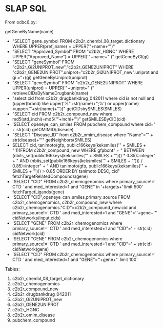 # ﻿SLAP SQL


From odbc6.py:


getGeneByName(name)
* "SELECT gene_symbol FROM c2b2r_chembl_08_target_dictionary WHERE UPPER(pref_name) = UPPER('"+name+"')"
* "SELECT \"Approved_Symbol\" FROM \"c2b2r_HGNC\" WHERE UPPER(\"Approved_Name\") = UPPER('"+name+"')"
getGeneByGI(gi)
* "SELECT \"geneSymbol\" FROM \"c2b2r_Gi2UNIPROT_new\",\"c2b2r_GENE2UNIPROT\" WHERE \"c2b2r_GENE2UNIPROT\".uniprot=\"c2b2r_Gi2UNIPROT_new\".uniprot and gi ="+(gi)
getGeneByUniprot(uniprot)
* "SELECT \"geneSymbol\" FROM \"c2b2r_GENE2UNIPROT\" WHERE UPPER(uniprot) = UPPER('"+uniprot+"')"
retrieveCIDsByNameDrugbank(name)
* "select cid from c2b2r_drugbankdrug_042011 where cid is not null and (upper(brand) like upper('%"+str(name)+";%') or upper(name) =upper('"+str(name)+"'))"
getCIDsbySMILES(SMILES)
* "SELECT cid FROM c2b2r_compound_new where md5(std_inchi)=md5('"+inchi+"')”
getSMILESByCID(cid)
* 'SELECT openeye_can_smiles FROM pubchem_compound where cid=' + str(cid)
getOMIMID(disease)
* "SELECT \"Disease_ID\" from c2b2r_omim_disease where \"Name\"='" + str(disease)+"'"
getNeighbors(SMILES)
* SELECT cid, tanimoto(gfp, public166keys(keksmiles('" + SMILES + "')))FROM c2b2r_compound_new WHERE gfpbcnt" + " BETWEEN (nbits_set(public166keys(keksmiles('" + SMILES + "'))) * 0.85)::integer" + " AND (nbits_set(public166keys(keksmiles('" + SMILES + "'))) / 0.85)::integer" + " AND tanimoto(gfp, public166keys(keksmiles('" + SMILES + "'))) > 0.85 ORDER BY tanimoto DESC, cid"
fetchTargetRelatedCompounds(gene)
* 'SELECT \"CID\" FROM c2b2r_chemogenomics where primary_source!=\' CTD \' and med_interested=1 and \"GENE\" in '+targets+' limit 500'
fetchTargetLigands(gene)
* 'SELECT \"CID\",openeye_can_smiles,primary_source FROM c2b2r_chemogenomics, c2b2r_compound_new where c2b2r_chemogenomics.\"CID\"=c2b2r_compound_new.cid and primary_source!=\' CTD \' and med_interested=1 and \"GENE\"=\''+gene+'\''
cidNetworks(input,cids)
* 'SELECT \"GENE\" FROM c2b2r_chemogenomics where primary_source!=\' CTD \' and med_interested=1 and \"CID\"=' + str(cid)
cidNetwork(cid)
* 'SELECT \"GENE\" FROM c2b2r_chemogenomics where primary_source!=\' CTD \' and med_interested=1 and \"CID\"=' + str(cid)
cidNetwork(gene)
* 'SELECT \"CID\" FROM c2b2r_chemogenomics where primary_source!=\' CTD \' and med_interested=1 and \"GENE\"=\''+gene+'\' limit 100'




Tables:
1. c2b2r_chembl_08_target_dictionary
2. c2b2r_chemogenomics
3. c2b2r_compound_new
4. c2b2r_drugbankdrug_042011
5. c2b2r_Gi2UNIPROT_new
6. c2b2r_GENE2UNIPROT
7. c2b2r_HGNC
8. c2b2r_omim_disease
9. pubchem_compound
